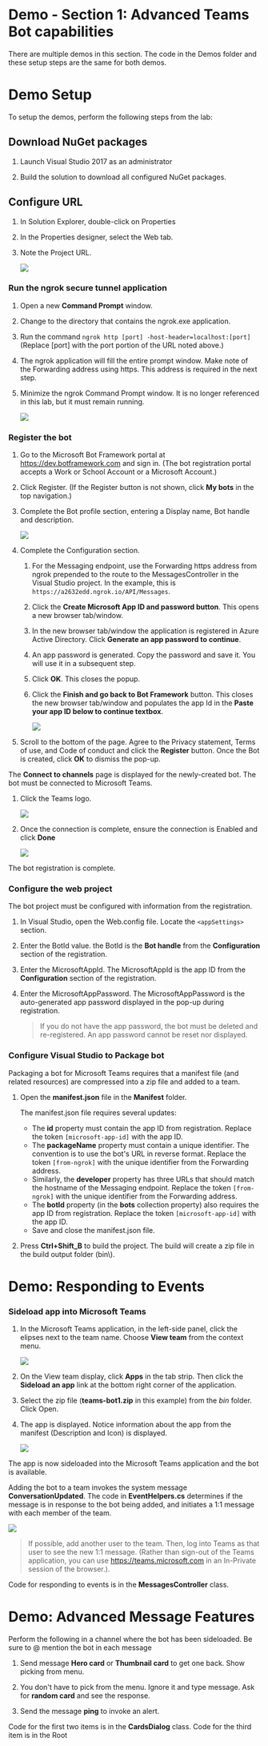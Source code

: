 # Demo - Section 1: Advanced Teams Bot capabilities
There are multiple demos in this section. The code in the Demos folder and these setup steps are the same for both demos.

# Demo Setup
To setup the demos, perform the following steps from the lab:
## Download NuGet packages

1. Launch Visual Studio 2017 as an administrator

4. Build the solution to download all configured NuGet packages.

## Configure URL

1. In Solution Explorer, double-click on Properties

2. In the Properties designer, select the Web tab.
3. Note the Project URL.

    ![](../../Images/Exercise1-02.png)

### Run the ngrok secure tunnel application

1. Open a new **Command Prompt** window.
2. Change to the directory that contains the ngrok.exe application.
3. Run the command `ngrok http [port] -host-header=localhost:[port]` (Replace [port] with the port portion of the URL noted above.)
4. The ngrok application will fill the entire prompt window. Make note of the Forwarding address using https. This address is required in the next step.
5. Minimize the ngrok Command Prompt window. It is no longer referenced in this lab, but it must remain running.

	![](../../Images/Exercise1-03.png)

### Register the bot ###


1. Go to the Microsoft Bot Framework portal at https://dev.botframework.com and sign in. (The bot registration portal accepts a Work or School Account or a Microsoft Account.)
2. Click Register. (If the Register button is not shown, click **My bots** in the top navigation.)
3. Complete the Bot profile section, entering a Display name, Bot handle and description.

    ![](../../Images/Exercise1-04.png)

4. Complete the Configuration section.

    1. For the Messaging endpoint, use the Forwarding https address from ngrok prepended to the route to the MessagesController in the Visual Studio project. In the example, this is `https://a2632edd.ngrok.io/API/Messages`.

    2. Click the **Create Microsoft App ID and password button**. This opens a new browser tab/window.

    3. In the new browser tab/window the application is registered in Azure Active Directory. Click **Generate an app password to continue**.

    4. An app password is generated. Copy the password and save it. You will use it in a subsequent step.

    5. Click **OK**. This closes the popup.

    6. Click the **Finish and go back to Bot Framework** button. This closes the new browser tab/window and populates the app Id in the **Paste your app ID below to continue textbox**.

        ![](../../Images/Exercise1-05.png)

5. Scroll to the bottom of the page. Agree to the Privacy statement, Terms of use, and Code of conduct and click the **Register** button. Once the Bot is created, click **OK** to dismiss the pop-up.

The **Connect to channels** page is displayed for the newly-created bot. The bot must be connected to Microsoft Teams.

1. Click the Teams logo.

    ![](../../Images/Exercise1-06.png)

2. Once the connection is complete, ensure the connection is Enabled and click **Done**

    ![](../../Images/Exercise1-07.png)

The bot registration is complete.

### Configure the web project
The bot project must be configured with information from the registration.

1. In Visual Studio, open the Web.config file. Locate the `<appSettings>` section.

2. Enter the BotId value. the BotId is the **Bot handle** from the **Configuration** section of the registration.
3. Enter the MicrosoftAppId. The MicrosoftAppId is the app ID from the **Configuration** section of the registration.
4. Enter the MicrosoftAppPassword. The MicrosoftAppPassword is the auto-generated app password displayed in the pop-up during registration.
    > If you do not have the app password, the bot must be deleted and re-registered. An app password cannot be reset nor displayed.


### Configure Visual Studio to Package bot

Packaging a bot for Microsoft Teams requires that a manifest file (and related resources) are compressed into a zip file and added to a team.

1. Open the **manifest.json** file in the **Manifest** folder.

    The manifest.json file requires several updates:
    - The **id** property must contain the app ID from registration. Replace the token `[microsoft-app-id]` with the app ID.
    - The **packageName** property must contain a unique identifier. The convention is to use the bot's URL in reverse format. Replace the token `[from-ngrok]` with the unique identifier from the Forwarding address.
    - Similarly, the **developer** property has three URLs that should match the hostname of the Messaging endpoint. Replace the token `[from-ngrok]` with the unique identifier from the Forwarding address.
    - The **botId** property (in the **bots** collection property) also requires the app ID from registration. Replace the token `[microsoft-app-id]` with the app ID.
    - Save and close the manifest.json file.

5. Press **Ctrl+Shift_B** to build the project. The build will create a zip file in the build output folder (bin\\).

# Demo: Responding to Events

### Sideload app into Microsoft Teams ###
1. In the Microsoft Teams application, in the left-side panel, click the elipses next to the team name. Choose **View team** from the context menu.

    ![](../../Images/Exercise1-12.png)


5. On the View team display, click **Apps** in the tab strip. Then click the **Sideload an app** link at the bottom right corner of the application.

6. Select the zip file (**teams-bot1.zip** in this example) from the *bin* folder. Click Open.

7. The app is displayed. Notice information about the app from the manifest (Description and Icon) is displayed.

    ![](../../Images/Exercise1-13.png)

The app is now sideloaded into the Microsoft Teams application and the bot is available.

Adding the bot to a team invokes the system message **ConversationUpdated**. The code in **EventHelpers.cs** determines if the message is in response to the bot being added, and initiates a 1:1 message with each member of the team.

![](../../Images/Exercise1-14.png)

> If possible, add another user to the team. Then, log into Teams as that user to see the new 1:1 message. (Rather than sign-out of the Teams application, you can use https://teams.microsoft.com in an In-Private session of the browser.).

Code for responding to events is in the **MessagesController** class.

# Demo: Advanced Message Features
Perform the following in a channel where the bot has been sideloaded. Be sure to @ mention the bot in each message

1. Send message **Hero card** or **Thumbnail card** to get one back. Show picking from menu.

2. You don't have to pick from the menu. Ignore it and type message. Ask for **random card** and see the response.

3. Send the message **ping** to invoke an alert.

Code for the first two items is in the **CardsDialog** class. Code for the third item is in the Root